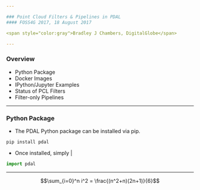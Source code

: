 ```yaml
---

### Point Cloud Filters & Pipelines in PDAL
#### FOSS4G 2017, 18 August 2017

<span style="color:gray">Bradley J Chambers, DigitalGlobe</span>

---
```


### Overview

  - Python Package
  - Docker Images
  - IPython/Jupyter Examples
  - Status of PCL Filters
  - Filter-only Pipelines

---

### Python Package

- The PDAL Python package can be installed via pip.

```console
pip install pdal
```

- Once installed, simply |

```python
import pdal
```

---

$$\sum_{i=0}^n i^2 = \frac{(n^2+n)(2n+1)}{6}$$
